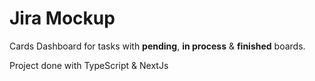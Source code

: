# Jira Mockup

Cards Dashboard for tasks with **pending**, **in process** & **finished** boards.

Project done with TypeScript & NextJs
